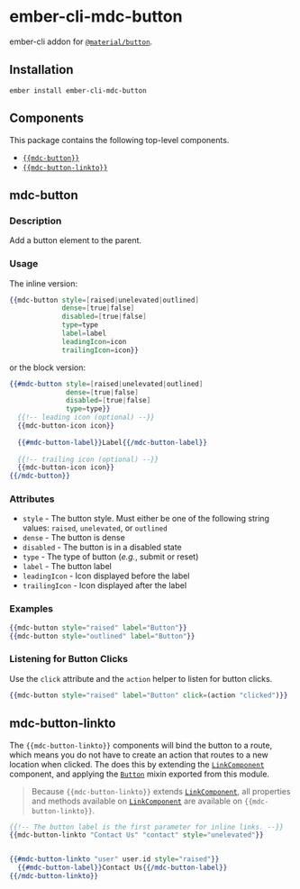 ember-cli-mdc-button
======================

ember-cli addon for [`@material/button`](https://github.com/material-components/material-components-web/tree/master/packages/mdc-button).

Installation
------------

    ember install ember-cli-mdc-button

Components
-----------

This package contains the following top-level components.

* [`{{mdc-button}}`](#mdc-button)
* [`{{mdc-button-linkto}}`](#mdc-button-linkto)

mdc-button
---------------------

### Description

Add a button element to the parent.

### Usage

The inline version:

```handlebars
{{mdc-button style=[raised|unelevated|outlined]
             dense=[true|false]
             disabled=[true|false]
             type=type
             label=label
             leadingIcon=icon
             trailingIcon=icon}}
```

or the block version:

```handlebars
{{#mdc-button style=[raised|unelevated|outlined]
              dense=[true|false]
              disabled=[true|false]
              type=type}}
  {{!-- leading icon (optional) --}}
  {{mdc-button-icon icon}}
  
  {{#mdc-button-label}}Label{{/mdc-button-label}}
  
  {{!-- trailing icon (optional) --}}
  {{mdc-button-icon icon}}
{{/mdc-button}}
```

### Attributes

* `style` - The button style. Must either be one of the following string values: `raised`, `unelevated`, or `outlined`
* `dense` - The button is dense
* `disabled` - The button is in a disabled state
* `type` - The type of button (*e.g.*, submit or reset)
* `label` - The button label
* `leadingIcon` - Icon displayed before the label
* `trailingIcon` - Icon displayed after the label

### Examples

```handlebars
{{mdc-button style="raised" label="Button"}}
{{mdc-button style="outlined" label="Button"}}
```

### Listening for Button Clicks

Use the `click` attribute and the `action` helper to listen for button clicks.

```handlebars
{{mdc-button style="raised" label="Button" click=(action "clicked")}}
```

mdc-button-linkto
---------------------

The `{{mdc-button-linkto}}` components will bind the button to a route, which means you
do not have to create an action that routes to a new location when clicked. The 
does this by extending the [`LinkComponent`](https://emberjs.com/api/ember/3.3/classes/LinkComponent) 
component, and applying the [`Button`](https://github.com/onehilltech/ember-cli-mdc/blob/master/packages/mdc-button/addon/mixins/button.js) mixin
exported from this module.

> Because `{{mdc-button-linkto}}` extends [`LinkComponent`](https://emberjs.com/api/ember/3.3/classes/LinkComponent),
> all properties and methods available on [`LinkComponent`](https://emberjs.com/api/ember/3.3/classes/LinkComponent)
> are available on `{{mdc-button-linkto}}`.

```handlebars
{{!-- The button label is the first parameter for inline links. --}}
{{mdc-button-linkto "Contact Us" "contact" style="unelevated"}}


{{#mdc-button-linkto "user" user.id style="raised"}}
  {{#mdc-button-label}}Contact Us{{/mdc-button-label}}
{{/mdc-button-linkto}}
```    

